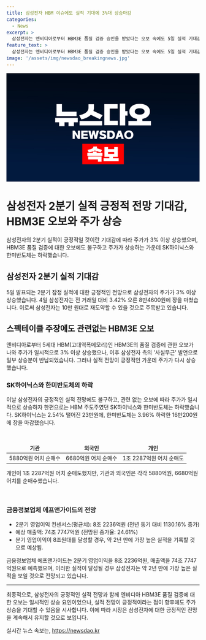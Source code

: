 ```yaml
---
title: 삼성전자 HBM 이슈에도 실적 기대에 3%대 상승마감
categories:
  - News
excerpt: >
  삼성전자는 엔비디아로부터 HBM3E 품질 검증 승인을 받았다는 오보 속에도 5일 실적 기대감으로 주가가 3% 상승했다. 하지만 삼성전자가 이를 부인하자 일부 상승했던 주가를 반납했다. 그러나 2분기 잠정 실적에 대한 긍정적 전망으로 주가는 다시 상승했다. 다음날 발표될 예정인 2분기 실적은 8조 2236억원의 영업이익으로 전년 대비 1130.16% 상승할 것으로 전망되며, 이에 대한 기대감으로 주가의 상승과 10만 전자를 향한 주목이 커졌다.
feature_text: >
  삼성전자는 엔비디아로부터 HBM3E 품질 검증 승인을 받았다는 오보 속에도 5일 실적 기대감으로 주가가 3% 상승했다. 하지만 삼성전자가 이를 부인하자 일부 상승했던 주가를 반납했다. 그러나 2분기 잠정 실적에 대한 긍정적 전망으로 주가는 다시 상승했다. 다음날 발표될 예정인 2분기 실적은 8조 2236억원의 영업이익으로 전년 대비 1130.16% 상승할 것으로 전망되며, 이에 대한 기대감으로 주가의 상승과 10만 전자를 향한 주목이 커졌다.
image: '/assets/img/newsdao_breakingnews.jpg'
---
```


<p><img src="/assets/img/newsdao_breakingnews.jpg" alt="bookingtag 속보" /></p>

<h1>삼성전자 2분기 실적 긍정적 전망 기대감, HBM3E 오보와 주가 상승</h1>

<p data-ke-size="size16">삼성전자의 2분기 실적이 긍정적일 것이란 기대감에 따라 주가가 3% 이상 상승했으며, HBM3E 품질 검증에 대한 오보에도 불구하고 주가가 상승하는 가운데 SK하이닉스와 한미반도체는 하락했습니다.</p>

<h2 data-ke-size="size26">삼성전자 2분기 실적 기대감</h2>

<p data-ke-size="size16">5일 발표되는 2분기 잠정 실적에 대한 긍정적인 전망으로 삼성전자의 주가가 3% 이상 상승했습니다. 4일 삼성전자는 전 거래일 대비 3.42% 오른 8만4600원에 장을 마쳤습니다. 이로써 삼성전자는 10만 원대로 재도약할 수 있을 것으로 주목받고 있습니다.</p>

<h2 data-ke-size="size26">스펙테이클 주장에도 관련없는 HBM3E 오보</h2>

<p data-ke-size="size16">엔비디아로부터 5세대 HBM(고대역폭메모리)인 HBM3E의 품질 검증에 관한 오보가 나와 주가가 일시적으로 3% 이상 상승했으나, 이후 삼성전자 측의 '사실무근' 발언으로 일부 상승분이 반납되었습니다. 그러나 실적 전망이 긍정적인 가운데 주가가 다시 상승했습니다.</p>

<h3 data-ke-size="size22"><b>SK하이닉스와 한미반도체의 하락</b></h3>

<p data-ke-size="size16">이날 삼성전자의 긍정적인 실적 전망에도 불구하고, 관련 없는 오보에 따라 주가가 일시적으로 상승하자 한편으로는 HBM 주도주였던 SK하이닉스와 한미반도체는 하락했습니다. SK하이닉스는 2.54% 떨어진 23만원에, 한미반도체는 3.96% 하락한 16만200원에 장을 마감했습니다.</p>

<p data-ke-size="size16">&nbsp;</p>

<table>
    <thead>
        <tr>
            <td style="text-align: center; height: 17px;"><b>기관</b></td>
            <td style="text-align: center; height: 17px;"><b>외국인</b></td>
            <td style="text-align: center; height: 17px;"><b>개인</b></td>
        </tr>
    </thead>
    <tbody>
        <tr>
            <td style="text-align: center;">5880억원 어치 순매수</td>
            <td style="text-align: center;">6680억원 어치 순매수</td>
            <td style="text-align: center;">1조 2287억원 어치 순매도</td>
        </tr>
    </tbody>
</table>

<p data-ke-size="size16">개인이 1조 2287억원 어치 순매도했지만, 기관과 외국인은 각각 5880억원, 6680억원 어치를 순매수했습니다.</p>

<p data-ke-size="size16">&nbsp;</p>

<h3 data-ke-size="size22"><b>금융정보업체 에프앤가이드의 전망</b></h3>

<ul>
    <li>2분기 영업이익 컨센서스(평균치): 8조 2236억원 (전년 동기 대비 1130.16% 증가)</li>
    <li>예상 매출액: 74조 7747억원 (전망된 증가율: 24.61%)</li>
    <li>분기 영업이익이 8조원대를 달성할 경우, 약 2년 만에 가장 높은 실적을 기록할 것으로 예상됨.</li>
</ul>

<p data-ke-size="size16">금융정보업체 에프앤가이드는 2분기 영업이익을 8조 2236억원, 매출액을 74조 7747억원으로 예측했으며, 이러한 실적이 달성될 경우 삼성전자는 약 2년 만에 가장 높은 실적을 보일 것으로 전망되고 있습니다.</p>

<hr>

<p data-ke-size="size16">최종적으로, 삼성전자의 긍정적인 실적 전망과 함께 엔비디아 HBM3E 품질 검증에 대한 오보는 일시적인 상승 요인이었으나, 실적 전망이 긍정적이라는 점이 향후에도 주가 상승을 기대할 수 있음을 시사합니다. 이에 따라 시장은 삼성전자에 대한 긍정적인 전망을 계속해서 유지할 것으로 보입니다.</p>
실시간 뉴스 속보는, <a href="https://newsdao.kr" rel="dofollow">https://newsdao.kr</a>


